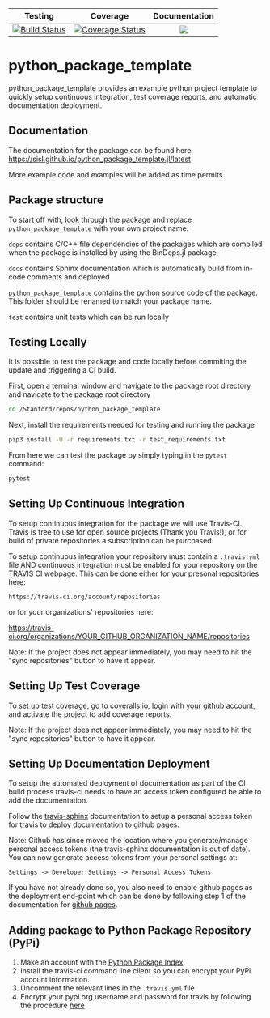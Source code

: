 | Testing | Coverage | Documentation |
| :-----: | :------: | :-----------: |
| [![Build Status](https://travis-ci.org/sisl/python_package_template.svg?branch=master)](https://travis-ci.org/sisl/python_package_template) | [![Coverage Status](https://coveralls.io/repos/github/sisl/python_package_template/badge.svg?branch=master)](https://coveralls.io/github/sisl/python_package_template?branch=master) | [![](https://img.shields.io/badge/docs-stable-blue.svg)](https://sisl.github.io/python_package_template) |

# python_package_template
python_package_template provides an example python project template to quickly setup
continuous integration, test coverage reports, and automatic documentation deployment.

## Documentation

The documentation for the package can be found here: <https://sisl.github.io/python_package_template.jl/latest>

More example code and examples will be added as time permits.

## Package structure

To start off with, look through the package and replace `python_package_template` 
with your own project name.

`deps` contains C/C++ file dependencies of the packages which are compiled when
the package is installed by using the BinDeps.jl package.

`docs` contains Sphinx documentation which is automatically build from in-code 
comments and deployed

`python_package_template` contains the python source code of the package. This 
folder should be renamed to match your package name.

`test` contains unit tests which can be run locally

## Testing Locally

It is possible to test the package and code locally before commiting the update
and triggering a CI build. 

First, open a terminal window and navigate to the package root directory and 
navigate to the package root directory

```bash
cd /Stanford/repos/python_package_template
```

Next, install the requirements needed for testing and running the package
```bash
pip3 install -U -r requirements.txt -r test_requirements.txt
```

From here we can test the package by simply typing in the `pytest` command:
```bash
pytest
```

## Setting Up Continuous Integration

To setup continuous integration for the package we will use Travis-CI. Travis is 
free to use for open source projects (Thank you Travis!), or for build of private
repositories a subscription can be purchased.

To setup continuous integration your repository must contain a `.travis.yml` file 
AND continuous integration must be enabled for your repository on the TRAVIS CI 
webpage. This can be done either for your presonal repositories here:

`https://travis-ci.org/account/repositories`

or for your organizations' repositories here:

https://travis-ci.org/organizations/YOUR_GITHUB_ORGANIZATION_NAME/repositories

Note: If the project does not appear immediately, you may need to hit the "sync
repositories" button to have it appear.

## Setting Up Test Coverage

To set up test coverage, go to [coveralls.io](https://coveralls.io/repos/new),
login with your github account, and activate the project to add coverage reports.

Note: If the project does not appear immediately, you may need to hit the "sync
repositories" button to have it appear.

## Setting Up Documentation Deployment

To setup the automated deployment of documentation as part of the CI build process
travis-ci needs to have an access token configured be able to add the documentation.

Follow the [travis-sphinx](https://github.com/Syntaf/travis-sphinx) documentation
to setup a personal access token for travis to deploy documentation to github pages.

Note: Github has since moved the location where you generate/manage personal access
tokens (the travis-sphinx documentation is out of date). You can now generate 
access tokens from your personal settings at:

```
Settings -> Developer Settings -> Personal Access Tokens
```

If you have not already done so, you also need to enable github pages as the deployment
end-point which can be done by following step 1 of the documentation for [github pages](https://pages.github.com/).

## Adding package to Python Package Repository (PyPi)

1. Make an account with the [Python Package Index](https://pypi.org/).
2. Install the travis-ci command line client so you can encrypt your PyPi account information.
3. Uncomment the relevant lines in the `.travis.yml` file
4. Encrypt your pypi.org username and password for travis by following the procedure [here](https://docs.travis-ci.com/user/encryption-keys/)
